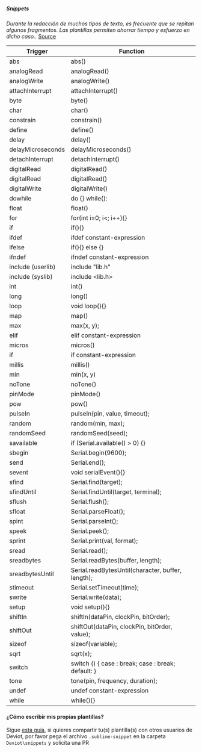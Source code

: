 ##### Snippets

*Durante la redacción de muchos tipos de texto, es frecuente que se repitan algunos fragmentos. Las plantillas permiten ahorrar tiempo y esfuerzo en dicho caso..* [Source](http://sublimetext.info/docs/es/extensibility/snippets.html)

| Trigger | Function |
|---------|----------|
|abs| abs()|
|analogRead|analogRead()|
|analogWrite|analogWrite()|
|attachInterrupt|attachInterrupt()|
|byte|byte()|
|char|char()|
|constrain|constrain()|
|define|define()|
|delay|delay()|
|delayMicroseconds|delayMicroseconds()|
|detachInterrupt|detachInterrupt()|
|digitalRead|digitalRead()|
|digitalRead|digitalRead()|
|digitalWrite|digitalWrite()|
|dowhile|do {} while():
|float|float()|
|for|for(int i=0; i<; i++){}|
|if|if(){}|
|ifdef|ifdef constant-expression|
|ifelse|if(){} else {}|
|ifndef|ifndef constant-expression|
|include (userlib)|include "lib.h"|
|include (syslib)|include <lib.h>|
|int|int()|
|long|long()|
|loop|void loop(){}|
|map|map()|
|max|max(x, y);|
|elif|elif constant-expression|
|micros|micros()|
|if|if constant-expression|
|millis|millis()|
|min|min(x, y)|
|noTone|noTone()|
|pinMode|pinMode()|
|pow|pow()|
|pulseIn|pulseIn(pin, value, timeout);|
|random|random(min, max);|
|randomSeed|randomSeed(seed);|
|savailable|if (Serial.available() > 0) {}|
|sbegin|Serial.begin(9600);|
|send|Serial.end();|
|sevent|void serialEvent(){}|
|sfind|Serial.find(target);|
|sfindUntil|Serial.findUntil(target, terminal);|
|sflush|Serial.flush();|
|sfloat|Serial.parseFloat();|
|spint|Serial.parseInt();|
|speek|Serial.peek();|
|sprint|Serial.print(val, format);|
|sread|Serial.read();|
|sreadbytes|Serial.readBytes(buffer, length);|
|sreadbytesUntil|Serial.readBytesUntil(character, buffer, length);|
|stimeout|Serial.setTimeout(time);|
|swrite|Serial.write(data);|
|setup|void setup(){}|
|shiftIn|shiftIn(dataPin, clockPin, bitOrder);|
|shiftOut|shiftOut(dataPin, clockPin, bitOrder, value);|
|sizeof|sizeof(variable);|
|sqrt|sqrt(x);|
|switch|switch () { case : break; case : break; default: }|
|tone|tone(pin, frequency, duration);|
|undef|undef constant-expression|
|while|while(){}|

#### ¿Cómo escribir mis propias plantillas?

Sigue [esta guía](http://sublimetext.info/docs/es/extensibility/snippets.html), si quieres compartir tu(s) plantilla(s) con otros usuarios de Deviot, por favor pega el archivo `.sublime-snippet` en la carpeta `Deviot\snippets` y solicita una PR
